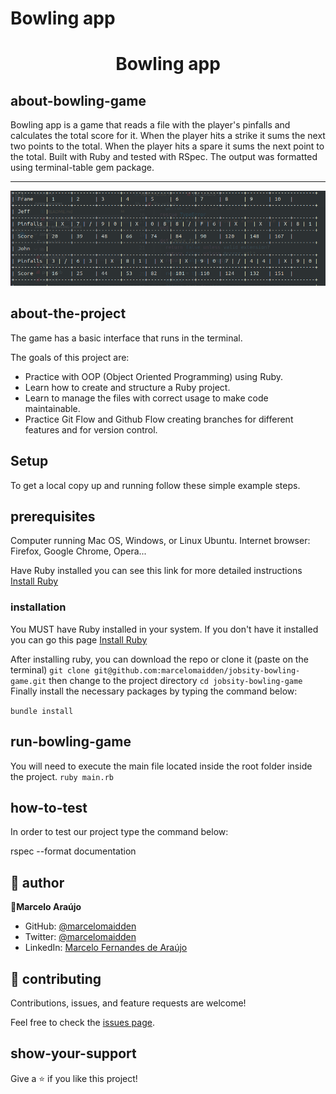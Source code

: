 # Bowling app

<h1 align="center">Bowling app</h1>

## about-bowling-game
Bowling app is a game that reads a file with the player's pinfalls and calculates the total score for it. When the player hits a strike it sums the next two points to the total. When the player hits a spare it sums the next point to the total.
Built with Ruby and tested with RSpec. The output was formatted using terminal-table gem package.
<hr>

![screenshot](./screenshot.png)

## about-the-project
The game has a basic interface that runs in the terminal.

The goals of this project are:

- Practice with OOP (Object Oriented Programming) using Ruby.
- Learn how to create and structure a Ruby project.
- Learn to manage the files with correct usage to make code maintainable.
- Practice Git Flow and Github Flow creating branches for different features and for version control.

## Setup

To get a local copy up and running follow these simple example steps.

## prerequisites
Computer running Mac OS, Windows, or Linux Ubuntu.
Internet browser: Firefox, Google Chrome, Opera...

Have Ruby installed you can see this link for more detailed instructions [Install Ruby](https://www.theodinproject.com/courses/web-development-101/lessons/installing-ruby)

### installation

You MUST have Ruby installed in your system. If you don't have it installed you can go this page [Install Ruby](https://www.theodinproject.com/courses/web-development-101/lessons/installing-ruby)

After installing ruby, you can download the repo or clone it (paste on the terminal) 
`git clone git@github.com:marcelomaidden/jobsity-bowling-game.git`
then change to the project directory 
`cd jobsity-bowling-game`
Finally install the necessary packages by typing the command below:

  `bundle install`

## run-bowling-game
You will need to execute the main file located inside the root folder inside the project. 
`ruby main.rb`

## how-to-test

In order to test our project type the command below:

  rspec --format documentation

## 👥 author

👤**Marcelo Araújo**

- GitHub: [@marcelomaidden](https://github.com/marcelomaidden)
- Twitter: [@marcelomaidden](https://twitter.com/marcelomaidden)
- LinkedIn: [Marcelo Fernandes de Araújo](https://www.linkedin.com/in/marcelo-fernandes-de-ara%C3%BAjo-56700a171/)


## 🤝 contributing

Contributions, issues, and feature requests are welcome!

Feel free to check the [issues page](/issues).

## show-your-support

Give a ⭐️ if you like this project!
